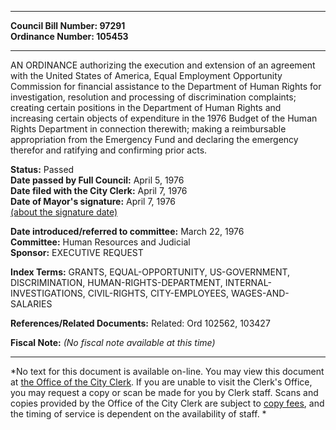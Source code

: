 * * * * *  
  
**Council Bill Number: [](#h0)[](#h2)97291**   
**Ordinance Number: 105453**  
  
* * * * *  
  
AN ORDINANCE authorizing the execution and extension of an agreement with the United States of America, Equal Employment Opportunity Commission for financial assistance to the Department of Human Rights for investigation, resolution and processing of discrimination complaints; creating certain positions in the Department of Human Rights and increasing certain objects of expenditure in the 1976 Budget of the Human Rights Department in connection therewith; making a reimbursable appropriation from the Emergency Fund and declaring the emergency therefor and ratifying and confirming prior acts.  
  
**Status:** Passed   
**Date passed by Full Council:** April 5, 1976   
**Date filed with the City Clerk:** April 7, 1976   
**Date of Mayor's signature:** April 7, 1976   
[(about the signature date)](/~public/approvaldate.htm)   
  
  
**Date introduced/referred to committee:** March 22, 1976   
**Committee:** Human Resources and Judicial   
**Sponsor:** EXECUTIVE REQUEST   
  
**Index Terms:** GRANTS, EQUAL-OPPORTUNITY, US-GOVERNMENT, DISCRIMINATION, HUMAN-RIGHTS-DEPARTMENT, INTERNAL-INVESTIGATIONS, CIVIL-RIGHTS, CITY-EMPLOYEES, WAGES-AND-SALARIES  
  
**References/Related Documents:** Related: Ord 102562, 103427  
  
**Fiscal Note:** *(No fiscal note available at this time)*  
  
* * * * *  
  
*No text for this document is available on-line. You may view this document at [the Office of the City Clerk](http://www.seattle.gov/leg/clerk/contactUs.htm). If you are unable to visit the Clerk's Office, you may request a copy or scan be made for you by Clerk staff. Scans and copies provided by the Office of the City Clerk are subject to [copy fees](http://clerk.seattle.gov/~public/clerkfees.htm), and the timing of service is dependent on the availability of staff. *  
  
  
